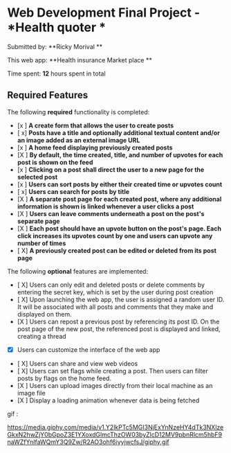 # Web Development Final Project - *Health quoter *

Submitted by: **Ricky Morival **

This web app: **Health insurance Market place **

Time spent: **12** hours spent in total

## Required Features

The following **required** functionality is completed:

- [x ] **A create form that allows the user to create posts**
- [ x] **Posts have a title and optionally additional textual content and/or an image added as an external image URL**
- [x ] **A home feed displaying previously created posts**
- [X ] **By default, the time created, title, and number of upvotes for each post is shown on the feed**
- [x ] **Clicking on a post shall direct the user to a new page for the selected post**
- [x ] **Users can sort posts by either their created time or upvotes count**
- [ x] **Users can search for posts by title**
- [X ] **A separate post page for each created post, where any additional information is shown is linked whenever a user clicks a post**
- [X ] **Users can leave comments underneath a post on the post's separate page**
- [X ] **Each post should have an upvote button on the post's page. Each click increases its upvotes count by one and users can upvote any number of times**
- [ X] **A previously created post can be edited or deleted from its post page**

The following **optional** features are implemented:

- [ X] Users can only edit and deleted posts or delete comments by entering the secret key, which is set by the user during post creation
- [ X] Upon launching the web app, the user is assigned a random user ID. It will be associated with all posts and comments that they make and displayed on them.
- [X ] Users can repost a previous post by referencing its post ID. On the post page of the new post, the referenced post is displayed and linked, creating a thread
- [X] Users can customize the interface of the web app
- [ X] Users can share and view web videos
- [ X] Users can set flags while creating a post. Then users can filter posts by flags on the home feed.
- [X ] Users can upload images directly from their local machine as an image file
- [X ] Display a loading animation whenever data is being fetched


gif : 

https://media.giphy.com/media/v1.Y2lkPTc5MGI3NjExYnNzeHY4dTk3NXlzeGkxN2hwZjY0bGpoZ3E1YXoxdGlmcThzOW03byZlcD12MV9pbnRlcm5hbF9naWZfYnlfaWQmY3Q9Zw/R2AO3ohf6iyyjwcfsJ/giphy.gif